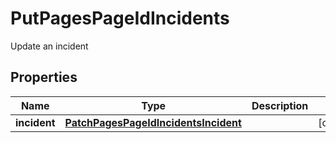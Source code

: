 

# PutPagesPageIdIncidents

Update an incident

## Properties

Name | Type | Description | Notes
------------ | ------------- | ------------- | -------------
**incident** | [**PatchPagesPageIdIncidentsIncident**](PatchPagesPageIdIncidentsIncident.md) |  |  [optional]



